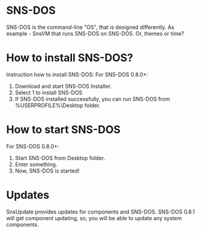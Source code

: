 # SNS-DOS
SNS-DOS is the command-line "OS", that is designed differently.
As example - SnsVM that runs SNS-DOS on SNS-DOS.
Or, themes or time?
# How to install SNS-DOS?
Instruction how to install SNS-DOS:
For SNS-DOS 0.8.0+:
1. Download and start SNS-DOS Installer.
2. Select 1 to install SNS-DOS
3. If SNS-DOS installed successfully, you can run SNS-DOS from %USERPROFILE%\Desktop folder.
# How to start SNS-DOS
For SNS-DOS 0.8.0+:
1. Start SNS-DOS from Desktop folder.
2. Enter something.
3. Now, SNS-DOS is started!
# Updates
SnsUpdate provides updates for components and SNS-DOS. SNS-DOS 0.8.1 will get component updating, so, you will be able to update any system components.
